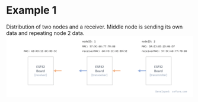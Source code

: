 # Example 1
Distribution of two nodes and a receiver. Middle node is sending its own data and repeating node 2 data.
![](images/example1.png)
